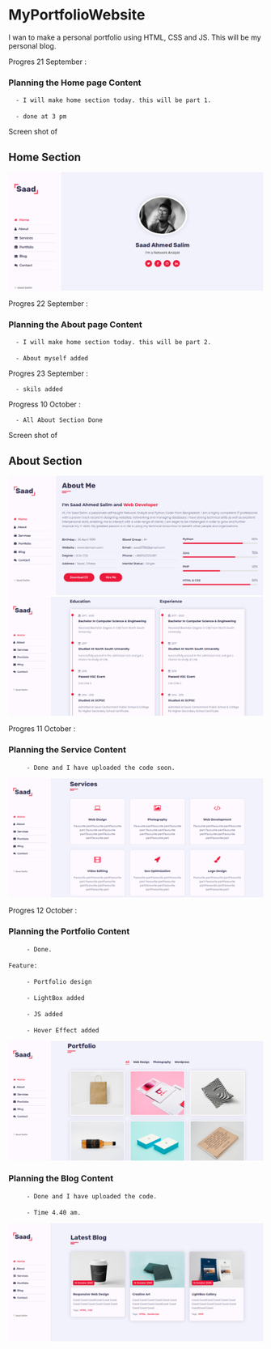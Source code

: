 # MyPortfolioWebsite
I wan to make a personal portfolio using HTML, CSS and JS. This will be my personal blog.

Progres 21 September :

   <h3> <b> Planning the Home page Content </b> </h3>
      
      - I will make home section today. this will be part 1.
      
      - done at 3 pm
      
 Screen shot of <h2>Home Section</h2>
 
 <img src ="https://github.com/SaadAhmedSalim/MyPortfolioWebsite/blob/master/Screenshot_2020-09-21%20Personal%20Portfolio%20Template.png">

Progres 22 September :

   <h3> <b> Planning the About page Content </b> </h3>
      
      - I will make home section today. this will be part 2.
      
      - About myself added

Progres 23 September :

      - skils added

Progress 10 October :

      - All About Section Done 
      
Screen shot of <h2>About Section</h2>
 
 <img src ="https://github.com/SaadAhmedSalim/MyPortfolioWebsite/blob/master/Screenshot_2020-10-11.png">
 <br>
 <img src ="https://github.com/SaadAhmedSalim/MyPortfolioWebsite/blob/master/Screenshot2_2020-10-11.png">
 
 Progres 11 October :

   <h3> <b> Planning the Service Content </b> </h3>
    
         - Done and I have uploaded the code soon.
       
   <img src ="https://github.com/SaadAhmedSalim/MyPortfolioWebsite/blob/master/Screenshot_2020-10-11 Services.png">


Progres 12 October :

   <h3> <b> Planning the Portfolio Content </b> </h3>
    
         - Done.
    
    Feature:
         
         - Portfolio design
         
         - LightBox added
         
         - JS added
         
         - Hover Effect added
         
   <img src ="https://github.com/SaadAhmedSalim/MyPortfolioWebsite/blob/master/Screenshot_2020-10-12 Portfolio.png">

 
 <h3> <b> Planning the Blog Content </b> </h3>
    
         - Done and I have uploaded the code.
         
         - Time 4.40 am.

   <img src ="https://github.com/SaadAhmedSalim/MyPortfolioWebsite/blob/master/Screenshot_2020-10-12 Blog.png">

